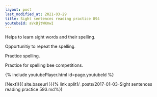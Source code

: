 ```yaml
---
layout: post
last_modified_at: 2021-03-29
title: Sight sentences reading practice 894
youtubeId: aVxBjtWKmwI
---
```

 
 
Helps to learn sight words and their spelling.

Opportunitiy to repeat the spelling. 

Practice spelling. 
 
Practice for spelling bee competitions. 
 
{% include youtubePlayer.html id=page.youtubeId %}
 
 

[Next]({{ site.baseurl }}{% link  split1/_posts/2017-01-03-Sight sentences reading practice 593.md%})
 
